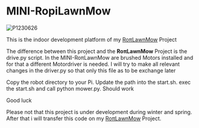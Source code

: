 # MINI-RopiLawnMow

![P1230626](https://github.com/ullisun/MINI-RopiLawnMow/assets/86979044/c1fe0fa5-532a-42ac-b058-2ecc7cfcc6ca)

This is the indoor development platform of my [RoπLawnMow](https://github.com/ullisun/RopiLawnMow) Project

The difference between this project and the **RoπLawnMow** Project is the drive.py script.
In the MINI-RoπLawnMow are brushed Motors installed and for that a different Motordriver is needed.
I will try to make all relevant changes in the driver.py so that only this file as to be exchange later

Copy the robot directory to your Pi. Update the path into the start.sh.
exec the start.sh and call python <your path> mower.py. Should work

Good luck

Please not that this project is under development during winter and spring. After that i will transfer
this code on my [RoπLawnMow](https://github.com/ullisun/RopiLawnMow) Project.


